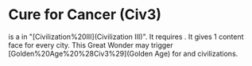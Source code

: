 # Cure for Cancer (Civ3)

 is a in "[Civilization%20III](Civilization III)". It requires . It gives 1 content face for every city. This Great Wonder may trigger [Golden%20Age%20%28Civ3%29](Golden Age) for and civilizations.